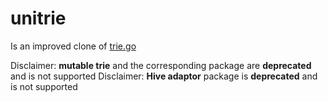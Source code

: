 # unitrie

Is an improved clone of [trie.go](https://github.com/iotaledger/trie.go)

Disclaimer: **mutable trie** and the corresponding package are **deprecated** and is not supported 
Disclaimer: **Hive adaptor** package is **deprecated**  and is not supported
